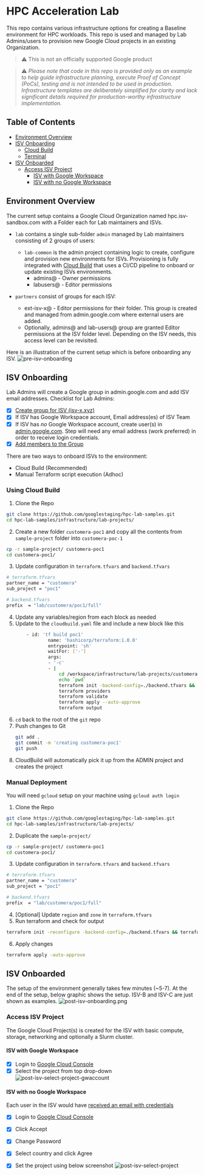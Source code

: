 
# HPC Acceleration Lab

This repo contains various infrastructure options for creating a Baseline environment for HPC workloads. This repo is used and managed by Lab Admins/users to provision new Google Cloud projects in an existing Organization.  

> :warning: This is not an officially supported Google product

> :warning: *Please note that code in this repo is provided only as an example to help
guide infrastructure planning, execute Proof of Concept (PoCs), testing and is not intended to be used in production. Infrastructure templates are deliberately simplified for clarity and lack significant details required for production-worthy infrastructure implementation.*

## Table of Contents
  - [Environment Overview](#environment)
  - [ISV Onboarding](#isv-onboarding)
    - [Cloud Build](#using-cloud-build)
	- [Terminal](#manual-deployment)
  - [ISV Onboarded](#isv-onboarded)
    - [Access ISV Project](#access-isv-proejct)
      - [ISV with Google Workspace](#isv-with-google-workspace)
      - [ISV with no Google Workspace](#isv-with-no-google-workspace)

## Environment Overview
The current setup contains a Google Cloud Organization named hpc.isv-sandbox.com with a Folder each for Lab maintainers and ISVs. 
 - `lab` contains a single sub-folder `admin` managed by Lab maintainers consisting of 2 groups of users:
   * `lab-common` is the admin project containing logic to create, configure and provision new environments for ISVs. Provisioning is fully integrated with [Cloud Build](https://cloud.google.com/build) that uses a CI/CD pipeline to onboard or update existing ISVs environments.
     * admins@ - Owner permissions
   	 * labusers@ - Editor permissions
 
 - `partners` consist of groups for each ISV:
   * ext-isv-x@ - Editor permissions for their folder. This group is created and managed from admin.google.com where external users are added. 
   * Optionally, admins@ and lab-users@ group are granted Editor permissions at the ISV folder level. Depending on the ISV needs, this access level can be revisited.


Here is an illustration of the current setup which is before onboarding any ISV.
![pre-isv-onboarding](images/pre-isv-onboarding.png)

## ISV Onboarding
Lab Admins will create a Google group in admin.google.com and add ISV email addresses. Checklist for Lab Admins:
 - [x] [Create group for ISV (isv-x.xyz)](https://cloud.google.com/iam/docs/groups-in-cloud-console#creating)
 - [x] If ISV has Google Workspace account, Email address(es) of ISV Team
 - [x] If ISV has *no* Google Workspace account, create user(s) in [admin.google.com](https://support.google.com/a/answer/33310?hl=en). Step will need any email address (work preferred) in order to receive login credentials.
 - [x] [Add members to the Group](https://cloud.google.com/iam/docs/groups-in-cloud-console#viewing-editing-details)

There are two ways to onboard ISVs to the environment:
 - Cloud Build (Recommended)
 - Manual Terraform script execution (Adhoc)
### Using Cloud Build
1. Clone the Repo
```sh
git clone https://github.com/googlestaging/hpc-lab-samples.git
cd hpc-lab-samples/infrastructure/lab-projects/
```
2. Create a new folder `customera-poc1` and copy all the contents from `sample-project` folder into `customera-poc-1`
```sh
cp -r sample-project/ customera-poc1
cd customera-poc1/
```
3. Update configuration in `terraform.tfvars` and `backend.tfvars`
```sh
# terraform.tfvars
partner_name = "customera"
sub_project = "poc1"

# backend.tfvars
prefix  = "lab/customera/poc1/full"
```
4. Update any variables/region from each block as needed
5. Update to the `cloudbuild.yaml` file and include a new block like this
    ```sh
		- id: 'tf build poc1'
				name: 'hashicorp/terraform:1.0.0'
				entrypoint: 'sh'
				waitFor: ['-']
				args: 
				- '-c'
				- |
					cd /workspace/infrastructure/lab-projects/customera-poc-1
					echo `pwd`
					terraform init -backend-config=./backend.tfvars && terraform plan
					terraform providers
					terraform validate
					terraform apply --auto-approve
					terraform output
    ```
5. `cd` back to the root of the `git` repo
6. Push changes to Git
	```sh
    git add .
    git commit -m 'creating customera-poc1'
    git push
    ```
7. CloudBuild will automatically pick it up from the ADMIN project and creates the project 

### Manual Deployment
You will need `gcloud` setup on your machine using `gcloud auth login`

1. Clone the Repo
```sh
git clone https://github.com/googlestaging/hpc-lab-samples.git
cd hpc-lab-samples/infrastructure/lab-projects/
```
2. Duplicate the `sample-project/` 
```sh
cp -r sample-project/ customera-poc1
cd customera-poc1/
```
3. Update configuration in `terraform.tfvars` and `backend.tfvars`
```sh
# terraform.tfvars
partner_name = "customera"
sub_project = "poc1"

# backend.tfvars
prefix  = "lab/customera/poc1/full"
```
4. [Optional] Update `region` and `zone` in `terraform.tfvars`
5. Run terraform and check for output
```sh 
terraform init -reconfigure -backend-config=./backend.tfvars && terraform plan
```
6. Apply changes
```sh
terraform apply -auto-approve
``` 
## ISV Onboarded
The setup of the environment generally takes few minutes (~5-7). At the end of the setup, below graphic shows the setup. ISV-B and ISV-C are just shown as examples.
![post-isv-onboarding.png](images/post-isv-onboarding.png)

### Access ISV Project
The Google Cloud Project(s) is created for the ISV with basic compute, storage, networking and optionally a Slurm cluster. 

#### ISV with Google Workspace 
 - [x] Login to [Google Cloud Console](https://consoles.cloud.google.com)
 - [x] Select the project from top drop-down
![post-isv-select-project-gwaccount](images/post-isv-select-project-gwaccount.png)

#### ISV with no Google Workspace
Each user in the ISV would have [received an email with credentials](##isv-onboarding)
 - [x] Login to [Google Cloud Console](https://consoles.cloud.google.com)
 - [x] Click Accept
 - [x] Change Password
 - [x] Select country and click Agree
 - [x] Set the project using below screenshot
![post-isv-select-project](images/post-isv-select-project.png)










